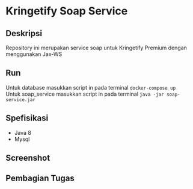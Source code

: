 # Kringetify Soap Service



## Deskripsi

Repository ini merupakan service soap untuk Kringetify Premium dengan menggunakan Jax-WS
## Run
Untuk database masukkan script in pada terminal
`docker-compose up` <br>
Untuk soap_service masukkan script in pada terminal
`java -jar soap-service.jar`
## Spefisikasi
- Java 8
- Mysql
## Screenshot

## Pembagian Tugas
